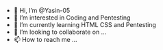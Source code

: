 - 👋 Hi, I’m @Yasin-05
- 👀 I’m interested in Coding and Pentesting
- 🌱 I’m currently learning HTML CSS and Pentesting
- 💞️ I’m looking to collaborate on ...
- 📫 How to reach me ...

<!---
Yasin-05/Yasin-05 is a ✨ special ✨ repository because its `README.md` (this file) appears on your GitHub profile.
You can click the Preview link to take a look at your changes.
--->
